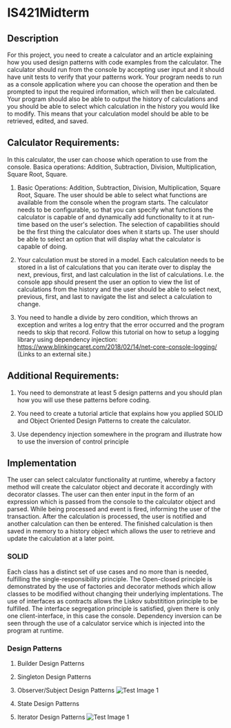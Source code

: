 # IS421Midterm

## Description

For this project, you need to create a calculator and an article explaining how you used design patterns with code examples from the calculator.  The calculator should run from the console by accepting user input and it should have unit tests to verify that your patterns work.  Your program needs to run as a console application where you can choose the operation and then be prompted to input the required information, which will then be calculated.  Your program should also be able to output the history of calculations and you should be able to select which calculation in the history you would like to modify.  This means that your calculation model should be able to be retrieved, edited, and saved.

## Calculator Requirements:
In this calculator, the user can choose which operation to use from the console. Basica operations: Addition, Subtraction, Division, Multiplication, Square Root, Square. 

1.  Basic Operations: Addition, Subtraction, Division, Multiplication, Square Root, Square.  The user should be able to select what functions are available from the console when the program starts.  The calculator needs to be configurable, so that you can specify what functions the calculator is capable of and dynamically add functionality to it at run-time based on the user's selection.  The selection of capabilities should be the first thing the calculator does when it starts up.   The user should be able to select an option that will display what the calculator is capable of doing.

2.  Your calculation must be stored in a model.  Each calculation needs to be stored in a list of calculations that you can iterate over to display the next, previous, first, and last calculation in the list of calculations.  I.e. the console app should present the user an option to view the list of calculations from the history and the user should be able to select next, previous, first, and last to navigate the list and select a calculation to change.  

3.  You need to handle a divide by zero condition, which throws an exception and writes a log entry that the error occurred and the program needs to skip that record.  Follow this tutorial on how to setup a logging library using dependency injection: https://www.blinkingcaret.com/2018/02/14/net-core-console-logging/ (Links to an external site.)

## Additional Requirements:

1.  You need to demonstrate at least 5 design patterns and you should plan how you will use these patterns before coding.

2.  You need to create a tutorial article that explains how you applied SOLID and Object Oriented Design Patterns to create the calculator.

3.  Use dependency injection somewhere in the program and illustrate how to use the inversion of control principle 

## Implementation

The user can select calculator functionality at runtime, whereby a factory method will create the calculator object and decorate it accordingly with decorator classes. The user can then enter input in the form of an expression which is passed from the console to the calculator object and parsed. While being processed and event is fired, informing the user of the transaction. After the calculation is processed, the user is notified and another calculation can then be entered. The finished calculation is then saved in memory to a history object which allows the user to retrieve and update the calculation at a later point. 

### SOLID 

Each class has a distinct set of use cases and no more than is needed, fulfilling the single-responsibility principle. The Open-closed principle is demonstrated by the use of factories and decorator methods which allow classes to be modified without changing their underlying implentations. The use of interfaces as contracts allows the Liskov substitition principle to be fulfilled. The interface segregation principle is satisfied, given there is only one client-interface, in this case the console. Dependency inversion can be seen through the use of a calculator service which is injected into the program at runtime.

### Design Patterns 

1. Builder Design Patterns 
2. Singleton Design Patterns

3. Observer/Subject Design Patterns
![Test Image 1](Observer.png)
4. State Design Patterns

5. Iterator Design Patterns
![Test Image 1](Iterator.png)

 